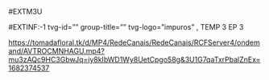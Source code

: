 #EXTM3U

#EXTINF:-1 tvg-id=”” group-title=”” tvg-logo=”impuros" , TEMP 3 EP 3

https://tomadafloral.tk/d/MP4/RedeCanais/RedeCanais/RCFServer4/ondemand/AVTROCMNHAGU.mp4?mu3zAQc9HC3GbwJq=iy8kIbWD1Wy8UetCpgo58g&3U1G7qaTxrPbalZnEx=1682374537













































 




